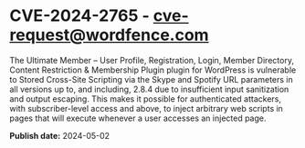 # CVE-2024-2765 - cve-request@wordfence.com

The Ultimate Member – User Profile, Registration, Login, Member Directory, Content Restriction & Membership Plugin plugin for WordPress is vulnerable to Stored Cross-Site Scripting via the Skype and Spotify URL parameters in all versions up to, and including, 2.8.4 due to insufficient input sanitization and output escaping. This makes it possible for authenticated attackers, with subscriber-level access and above, to inject arbitrary web scripts in pages that will execute whenever a user accesses an injected page.

**Publish date:** 2024-05-02
